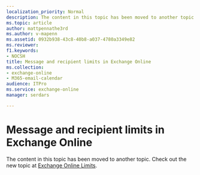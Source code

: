 ```yaml
---
localization_priority: Normal
description: The content in this topic has been moved to another topic. Check out the new topic at Exchange Online Limits.
ms.topic: article
author: mattpennathe3rd
ms.author: v-mapenn
ms.assetid: 0932b938-43c8-40b8-a037-4780a3349e82
ms.reviewer: 
f1.keywords:
- NOCSH
title: Message and recipient limits in Exchange Online
ms.collection:
- exchange-online
- M365-email-calendar
audience: ITPro
ms.service: exchange-online
manager: serdars

---
```


# Message and recipient limits in Exchange Online

The content in this topic has been moved to another topic. Check out the new topic at [Exchange Online Limits](https://docs.microsoft.com/office365/servicedescriptions/exchange-online-service-description/exchange-online-limits).
